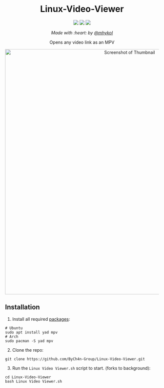 <h1 align="center">Linux-Video-Viewer</h1>
<p align="center">
  <img src="https://img.shields.io/badge/MAINTAINED-YES-green?style=for-the-badge">
  <img src="https://img.shields.io/badge/LICENSE-GPL-blue?style=for-the-badge">
  <img src="https://img.shields.io/github/issues/ByCh4n-Group/Linux-Video-Viewer?style=for-the-badge">
</p>

<p align="center"><i>Made with :heart: by <a href="https://github.com/mhykoI">@mhykoI</a></i></p>

<p align="center">Opens any video link as an MPV

<div align="center" style="display:inline">
<img alt="Screenshot of Thumbnail" src="https://user-images.githubusercontent.com/68022135/214379534-be523e77-1eef-4efa-9795-8615949ee613.png" width="800" />
</div>

## Installation

1. Install all required [packages](#packages):
```
# Ubuntu
sudo apt install yad mpv
# Arch
sudo pacman -S yad mpv
```
2. Clone the repo:
```
git clone https://github.com/ByCh4n-Group/Linux-Video-Viewer.git
```
3. Run the `Linux Video Viewer.sh` script to start. (forks to background):
```
cd Linux-Video-Viewer
bash Linux Video Viewer.sh
```
